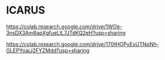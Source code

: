 # ICARUS

https://colab.research.google.com/drive/1WOe-3nsDX3Am8apXgfueLIL7JTdKQ2eH?usp=sharing

https://colab.research.google.com/drive/170tHOPyExUTNqNh-GLEPYoaiJ2FYZMdd?usp=sharing
